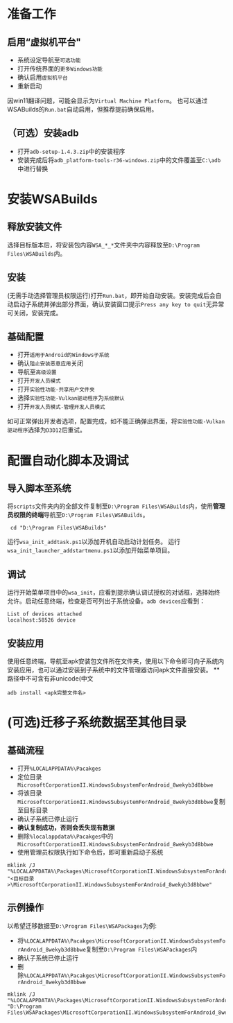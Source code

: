 # 准备工作

## 启用“虚拟机平台"
- 系统设定导航至`可选功能`
- 打开传统界面的`更多Windows功能`
- 确认启用`虚拟机平台`
- 重新启动

因win11翻译问题，可能会显示为`Virtual Machine Platform`。
也可以通过WSABuilds的`Run.bat`自动启用，但推荐提前确保启用。

## （可选）安装adb
- 打开`adb-setup-1.4.3.zip`中的安装程序
- 安装完成后将`adb_platform-tools-r36-windows.zip`中的文件覆盖至`C:\adb`中进行替换

# 安装WSABuilds
## 释放安装文件
选择目标版本后，将安装包内容`WSA_*_*`文件夹中内容释放至`D:\Program Files\WSABuilds`内。

## 安装
(无需手动选择管理员权限运行)打开`Run.bat`，即开始自动安装。安装完成后会自动启动子系统并弹出部分界面，确认安装窗口提示`Press any key to quit`无异常可关闭，安装完成。

## 基础配置
- 打开`适用于Android的Windows子系统`
- 确认`阻止安装恶意应用`关闭
- 导航至`高级设置`
- 打开`开发人员模式`
- 打开`实验性功能-共享用户文件夹`
- 选择`实验性功能-Vulkan驱动程序`为`系统默认`
- 打开`开发人员模式-管理开发人员模式`

如可正常弹出开发者选项，配置完成，如不能正确弹出界面，将`实验性功能-Vulkan驱动程序`选择为`D3D12`后重试。

# 配置自动化脚本及调试
## 导入脚本至系统
将`scripts`文件夹内的全部文件复制至`D:\Program Files\WSABuilds`内，使用**管理员权限的终端**导航至`D:\Program Files\WSABuilds`。
```
 cd "D:\Program Files\WSABuilds"
```
运行`wsa_init_addtask.ps1`以添加开机自动启动计划任务。
运行`wsa_init_launcher_addstartmenu.ps1`以添加开始菜单项目。

## 调试
运行开始菜单项目中的`wsa_init`，应看到提示确认调试授权的对话框，选择始终允许。启动任意终端，检查是否可列出子系统设备。`adb devices`应看到：
```
List of devices attached
localhost:58526 device
```

## 安装应用
使用任意终端，导航至apk安装包文件所在文件夹，使用以下命令即可向子系统内安装应用，也可以通过安装到子系统中的文件管理器访问apk文件直接安装。
**路径中不可含有非unicode(中文
```
adb install <apk完整文件名>
```

# (可选)迁移子系统数据至其他目录
## 基础流程
- 打开`%LOCALAPPDATA%\Pacakges`
- 定位目录`MicrosoftCorporationII.WindowsSubsystemForAndroid_8wekyb3d8bbwe`
- 将该目录`MicrosoftCorporationII.WindowsSubsystemForAndroid_8wekyb3d8bbwe`复制至目标目录
- 确认子系统已停止运行
- **确认复制成功，否则会丢失现有数据**
- 删除`%localappdata%\Pacakges`中的`MicrosoftCorporationII.WindowsSubsystemForAndroid_8wekyb3d8bbwe`
- 使用管理员权限执行如下命令后，即可重新启动子系统
```
mklink /J "%LOCALAPPDATA%\Packages\MicrosoftCorporationII.WindowsSubsystemForAndroid_8wekyb3d8bbwe" "<目标目录>\MicrosoftCorporationII.WindowsSubsystemForAndroid_8wekyb3d8bbwe"
```
## 示例操作
以希望迁移数据至`D:\Program Files\WSAPackages`为例:
- 将`%LOCALAPPDATA%\Pacakges\MicrosoftCorporationII.WindowsSubsystemForAndroid_8wekyb3d8bbwe`复制至`D:\Program Files\WSAPackages`内
- 确认子系统已停止运行
- 删除`%LOCALAPPDATA%\Pacakges\MicrosoftCorporationII.WindowsSubsystemForAndroid_8wekyb3d8bbwe`
```
mklink /J "%LOCALAPPDATA%\Packages\MicrosoftCorporationII.WindowsSubsystemForAndroid_8wekyb3d8bbwe" "D:\Program Files\WSAPackages\MicrosoftCorporationII.WindowsSubsystemForAndroid_8wekyb3d8bbwe"
```